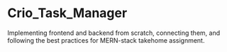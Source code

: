 # Crio_Task_Manager
Implementing frontend and backend from scratch, connecting them, and following the best practices for MERN-stack takehome assignment. 
